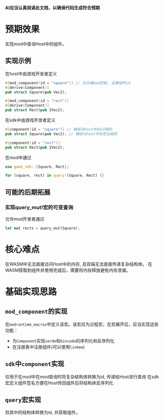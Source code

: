 **AI应当认真阅读此文档，以确保代码生成符合预期**

# 预期效果
实现mod中查询Host中的组件。
## 实现示例
在host中由游戏开发者定义
```rs
#[mod_component(id = "square")] // 允许被mod获取, 设置组件id
#[derive(Component)]
pub struct Square(pub Vec2);

#[mod_component(id = "rect")]
#[derive(Component)]
pub struct Rect(pub IVec2);
```
在sdk中由游戏开发者定义
```rs
#[component(id = "square")] // 确保与host中的id相同
pub struct Square(pub Vec2); // 确保与host中的签名相同

#[component(id = "rect")]
pub struct Rect(pub IVec2);
```
在mod中通过
```rs
use game_sdk::{Square, Rect};

for (square, rect) in query!(Square, Rect) {}
```
## 可能的后期拓展
### 实现query_mut!宏的可变查询
允许mod开发者通过
```rs
let mut rects = query_mut(Square);
```

# 核心难点
在WASM中无法直接访问Host中的内存, 且双端无法直接传递复杂结构体。
在WASM获取到组件并使用完成后，需要将内存释放避免内存泄漏。

# 基础实现思路
## `mod_component`的实现
在`modruntime_macros`中定义该宏。该宏应为过程宏，在宏展开后，应当实现这些功能：
- 为`Component`实现`serde`和`bincode`的序列化和反序列化
- 在注册表中注册组件(可以使用`linkme`)
## `sdk`中`component`实现
仅用于在mod中在mod查询时将复杂结构体转换为id, 传递给Host进行查询
在sdk宏定义组件签名方便在Host传回组件后将结构体反序列化
## `query`宏实现
将其中的结构体转换为id, 并获取组件。
